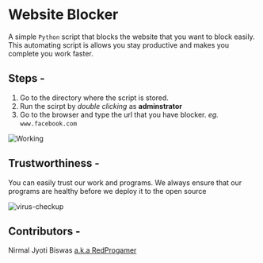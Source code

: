 # Website Blocker
A simple `Python` script that blocks the website that you want to block easily. This automating script is allows you stay productive and makes you complete you work faster.

## Steps - 
1. Go to the directory where the script is stored.
2. Run the scirpt by *double clicking* as **adminstrator**
3. Go to the browser and type the url that you have blocker. *eg.* `www.facebook.com`

![Working](https://media.giphy.com/media/H6nEUxvTUAfHFEHnA4/giphy.gif)

## Trustworthiness - 
You can easily trust our work and programs. We always ensure that our programs are healthy before we deploy it to the open source

![virus-checkup](https://drive.google.com/uc?export=view&id=1akExkwU2mctVXK0W9bJDRCsctecnVsoj)


## Contributors -
Nirmal Jyoti Biswas [a.k.a RedProgamer](https://github.com/RedProgamer)
